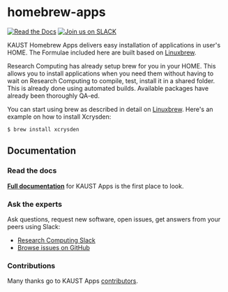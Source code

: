 # homebrew-apps

[![Read the Docs](https://readthedocs.org/projects/kaust-apps/badge/?version=latest)](https://kaust-apps.readthedocs.io)
[![Join us on SLACK](https://img.shields.io/badge/slack-joinus-red.svg)](https://kaust-rc.slack.com)

KAUST Homebrew Apps delivers easy installation of applications in user's HOME.
The Formulae included here are built based on [Linuxbrew](http://linuxbrew.sh/).

Research Computing has already setup brew for you in your HOME. This allows you
to install applications when you need them without having to  wait on Research
Computing to compile, test, install it in a shared folder. This is already done
using automated builds. Available packages have already been thoroughly QA-ed.

You can start using brew as described in detail on [Linuxbrew](http://linuxbrew.sh/).
Here's an example on how to install Xcrysden:

    $ brew install xcrysden

Documentation
----------------

### Read the docs

[**Full documentation**](https://kaust-apps.readthedocs.io/) for KAUST Apps is the first place to look.

### Ask the experts

Ask questions, request new software, open issues, get answers from your peers using Slack:

  * [Research Computing Slack](https://kaust-rc.slack.com)
  * [Browse issues on GitHub](https://github.com/kaust-rc/homebrew-apps/issues)

### Contributions

Many thanks go to KAUST Apps [contributors](https://github.com/kaust-rc/homebrew-apps/graphs/contributors).
